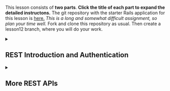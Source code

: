 This lesson consists of **two parts**.  **Click the title of each part to expand the detailed instructons.** The git repository with the starter Rails application for this lesson is [here.](https://github.com/Code-the-Dream-School/R7-rest)  _This is a long and somewhat difficult assignment, so plan your time well._ Fork and clone this repository as usual.  Then create a lesson12 branch, where you will do your work.

<details>
<summary>
  <h2>REST Introduction and Authentication</h2>
</summary>

The command we used to create this workspace was:

```
rails new rest-rails --api -T
```
You do NOT need to do the command to create the application, as you are instead using the starter repository above.  Note the –api parameter. This Rails application loads a subset of Rails. You can’t render views with it, but you can send and receive JSON documents, as we will see.

## Initial Setup

You will need some additional gems. Add the following to your Gemfile. These settings should be added so that it is associated with development, test, and production. We can use the bundle add command as follows

```
bin/bundle add devise
bin/bundle add email_validator
bin/bundle add strong_password
```

Devise is a gem that enables authentication, and is widely used for that purpose in Rails applications. Devise, as we are using it, requires configuration of the Rails session. This is usually on by default, but in API only configurations, Rails turns it off, so we have to turn it back on. Add the following two lines to the config/application.rb, just before the two end statements at the bottom of this file:  

```ruby
config.middleware.use ActionDispatch::Cookies
config.middleware.use ActionDispatch::Session::CookieStore
```

This stores the Rails session information in a cookie, a little piece of additional information that this then transmitted with each request from the browser. The cookie is HTTP only, so browser side JavaScript can’t get to it, and it is also encrypted.   

Next we set up Devise. Enter the following commands:

```
bin/rails g devise:install
bin/rails g devise User
bin/rails db:migrate
```

Update the app/models/user.rb file as follows:

```ruby
class User < ApplicationRecord
  validates :email, presence: true, uniqueness: true, email: true
  validates :password, password_strength: true

  devise :database_authenticatable, :registerable,
         :recoverable, :rememberable, :validatable
end
```

Then run the migration.

```
bin/rails db:migrate
```

This completes the initial setup.

## Creating Controllers

We need three controllers, one for user registration, one for session management, and one for testing logon. So, enter the following commands:

```
bin/rails g controller users/Registrations
bin/rails g controller users/Sessions
bin/rails g controller test
```

Edit app/controllers/users/registrations\_controller.rb, to match the following:

```ruby
class Users::RegistrationsController < Devise::RegistrationsController
  respond_to :json

  private

  def respond_with(resource, _opts = {})
    register_success && return if resource.persisted?

    register_failed resource
  end

  def register_success
    render json: { message: 'Signed up sucessfully.' }, status: :created
  end

  def register_failed resource
    render json: { message: resource.errors.full_messages }, status: :bad_request
  end
end
```

It is not really obvious what this controller does, but it overrides the Devise controller to handle JSON responses. The same is true of app/controllers/users/sessions\_controller.rb, which should be changed to match this:

```ruby
class Users::SessionsController < Devise::SessionsController
  respond_to :json

  def destroy 
    @logged_in_user = current_user
    super 
  end

  private

  def respond_with(resource, _opts = {})
    if !resource.id.nil?
      render json: { message: 'You are logged in.' }, status: :created
    else
      render json: { message: 'Authentication failed.'}, status: :unauthorized
    end
  end

  def respond_to_on_destroy
    log_out_success && return if @logged_in_user

    log_out_failure
  end

  def log_out_success
    render json: { message: "You are logged out." }, status: :ok
  end

  def log_out_failure
    render json: { message: "Hmm nothing happened."}, status: :unauthorized
  end
end
```

In general, REST operations other than registration and logon require authentication. So we need a method to verify that a user has been authenticated. We create that method in a new file you should create, app/controllers/concerns/authentication\_check.rb, as follows:

```ruby
module AuthenticationCheck
  extend ActiveSupport::Concern
  
  def is_user_logged_in
    if current_user.nil?
      render json: { message: "No user is authenticated." },
        status: :unauthorized
    end
  end
end
```

This is the standard way of creating a method that will be accessible to a variety of controllers. Now, edit app/controllers/test\_controller.rb to match the following. You will see that it calls the method is\_user\_logged\_in.

```ruby
class TestController < ApplicationController
  include AuthenticationCheck

  before_action :is_user_logged_in

  def show
    render json: { message: "If you see this, you're logged in!" },
      status: :ok
  end
end
```

This is just a test controller to verify that login works.

## Adding Routes

Now we need to configure routes for the controllers that have been created. config/routes.rb should be edited to match the following:

```ruby
Rails.application.routes.draw do
  devise_for :users,
             controllers: {
                 sessions: 'users/sessions',
                 registrations: 'users/registrations'
             }
  get '/test', to: 'test#show'
end
```

Also, add the following line to config/initializers/devise.rb, just before the last end statement:

```
config.navigational_formats = []
```

This is to tell Devise that it is running in an API only Rails configuration, so that it does not attempt to call functions that only work when there are views.

## Testing the REST Server with Postman

We are now ready to start the REST server. Typically the server would be called by a separate front end process, written in a framework such as React. We will create such a front end, just using Rails, HTTP, and JavaScript, in a future lesson. However, we can test without the front end using Postman.

Start the server as usual. Also, start Postman. On the Postman screen, in the upper left, there is a New button, click on that, and choose collection. Create a collection called rest-test. Once the collection is created, you can add requests to the collection. You move the mouse cursor over the collection and click on the three dots and then on Add request.

Create a request called test. This is a GET request, and the URL is http://localhost:3000/test . Once you have created the request in Postman, click on the Send button. You will see JSON returned in the body of the response that says, “No user is authenticated.” We haven’t registered or signed in, so the test API fails with a 401 return code.

Next create a request called register. This is a POST request. The URL is http://localhost:3000/users . You need to put JSON in the body of the request. Click on body, select raw, and then in the pulldown to the right select JSON. Then paste in the following JSON:

```
{
    "user": {
        "email": "test@example.com",
        "password": "12345678"
    }
}
```

You will see a message that the password is too weak. So, change the password in the JSON to be a7&43Wcxy6ij , and try the request again. You will now see that the user has been signed up successfully. When a user signs up, Devise automatically logs that user in. So, try the test request again. You will see the reponse that you are logged in. If you click on the cookies tab in the bottom window, you can see the cookies being used to authenticate the user.

Create another request called logon. This is a POST request for the URL http://localhost:3000/users/sign in. The JSON in the body of the request is:

```
{
    "user": {
        "email": "test@example.com",
        "password": "a7&43Wcxy6ij"
    }
}
```

Create another request called logoff. This is a DELETE request, and the URL is http://localhost:3000/users/sign\_out . There is no body to the request.

Then verify that you can use these Postman operations to logon and logoff, and that the test request returns an appropriate message in each case. You may also try logging on with bad credentials.

## Saving Your Work

Now would be a good time to add, commit, and push your lesson12 branch.  That will preserve the current working code while you start the next section.  You complete the next section before submitting your work.
  
</details>

<details>
<summary>
  <h2>More REST APIs</h2>
</summary>

In this part of the assignment, you continue to work on the lesson12 branch.  Of course, in a real production application, you do more than just authentication.  Accordingly, in this part of the lesson, you add support for REST requests that do CRUD operations.

## Models

First, create your models. WIthin the repository directory, you do the following commands:

```
bin/rails generate model Member first_name:string last_name:string user:references
bin/rails generate model Fact member:references fact_text:string likes:integer
```

We want to implement authorization as well as authentication. Each user will have their own set of member and fact records. Accordingly, there is a one-to-many relationship between users and members. We will implement authorization checks so that a user can only see their own records. There is also a one-to-many relationship between members and facts.

Next you edit the model files. The file app/models/member.rb should look like this:

```ruby
class Member < ApplicationRecord
  belongs_to :user
  validates :first_name, presence: true
  validates :last_name, presence: true
  validates :user_id, presence: true
  has_many :facts
end
```

And app/models/fact.rb should look like this:

```ruby
class Fact < ApplicationRecord
  validates :fact_text, presence: true
  validates :likes, presence: true
  validates :member_id, presence: true
  validates_associated :member
  belongs_to :member
end
```

Note that you have validations, just as in Rails UI applications with views. Next, you set up the development and test databases as follows:

```
bin/rails db:migrate
bin/rails db:migrate RAILS_ENV=test
```

## Controllers

Now, you set up your controllers. We are going to set them up with a route namespace, that includes a version number for the API. This is best practice, as your API may change over time.

```
bin/rails g controller api/v1/Members
bin/rails g controller api/v1/Facts
```

Next you set up your routes. You should add the following section to your config/routes.rb file:

```ruby
  namespace :api do
    namespace :v1 do
      resources :members do
        resources :facts
      end
    end
  end
```

These routes are similar to what you have used before, with the exception that you are using route namespaces to separate them out. The routes for facts are nested within the member routes, corresponding to the one-to-many association between members and facts.

## Adding Application Logic

Your application logic goes in your controllers. Because this is an API, there are no files corresponding to views. When a request comes in, the response will always render JSON, to send the responses in JSON format back to the caller. In other respects, the processing is much as in Rails UI applications. The HTTP status code returned will be, by default, 200, but there are other status codes that are appropriate sometimes. For example, 201 means resource created, and the 400 series codes imply a client side error. We will require authentication for access to these controller operations, so we need to include AuthenticationCheck and call is\_user\_logged\_in. This is an unfinished version of your app/controllers/api/v1/members\_controller.rb file:

```ruby
class Api::V1::MembersController < ApplicationController
  include AuthenticationCheck

  before_action :is_user_logged_in
  before_action :set_member, only: [:show, :update, :destroy]

  # GET /members
  def index
    @members = Member.where(user_id: current_user.id)
    render json: {members: @members}
  end

  # GET /members/:id
  def show
    if check_access
      # your code goes here
    end
  end

  # POST /members
  def create
    @member = Member.new(member_params)
    @member.user_id = current_user.id
    if @member.save
      render json: @member, status: 201
    else
      render json: { error:
        "Unable to create member: #{@member.errors.full_messages.to_sentence}"},
        status: 400
    end
  end

  # PUT /members/:id
  def update
    if check_access
      # your code goes here
    end
  end

  # DELETE /members/:id
  def destroy
    if check_access
      @member.destroy
      render json: { message: 'Member record successfully deleted.'}, status: 200
    end
  end

  private

  def member_params
    params.require(:member).permit(:first_name, :last_name)
  end

  def set_member
    @member = Member.find(params[:id])
  end

  def check_access
    if (@member.user_id != current_user.id) 
      render json: { message: "The current user is not authorized for that data."}, status: :unauthorized
      return false
    end
    true
  end
end
```

You will have to complete the update and show methods yourself.. Include error handling! For the app/controllers/api/v1/facts\_controller.rb file, you can use the following outline, but most of the methods you will have to complete yourself.

```ruby
class Api::V1::FactsController < ApplicationController
  include AuthenticationCheck

  before_action :is_user_logged_in
  before_action :set_fact, only: [:show, :update, :destroy]
  before_action :check_access

  # GET /members/:member_id/facts
  def index
    @member = Member.find(params[:member_id])
    render json: @member.facts # note that because the facts route is nested inside members
                             # we return only the facts belonging to that member
  end

  # GET /members/:member_id/facts/:id
  def show
    # your code goes here
  end

  # POST /members/:member_id/facts
  def create
     @member = Member.find(params[:member_id])
    @fact = @member.facts.new(fact_params)
    if @fact.save
      render json: @fact, status: 201
    else
      render json: { error: 
"The fact entry could not be created. #{@fact.errors.full_messages.to_sentence}"},
      status: 400
    end
  end

  # PUT /members/:member_id/facts/:id
  def update
    # your code goes here
  end

  # DELETE /members/:member_id/facts/:id
  def destroy
    # your code goes here
  end

  private

  def fact_params
    params.require(:fact).permit(:fact_text, :likes)
  end

  def set_fact
    @fact = Fact.find_by(id: params[:id], member_id: params[:member_id])
  end
  
  def check_access 
    @member = Member.find(params[:member_id])
    if @member.user_id != current_user.id
      render json: { message: "The current user is not authorized for that data."}, status: :unauthorized
    end
  end
end
```

## Exception Handling

The client application may send some bad JSON, or specify the id of a user or fact that does not exist. You need to catch those errors and return an appropriate error message and HTTP result code to the calling client application. This is done by creating an exception handler module, which is app/controllers/concerns/exception\_handler.rb:

```ruby
# app/controllers/concerns/exception_handler.rb
module ExceptionHandler
  # provides the more graceful `included` method
  extend ActiveSupport::Concern

  included do
    rescue_from ActiveRecord::RecordNotFound do |e|
      render json: { error: e.message }, status: :not_found
    end

    rescue_from ActiveRecord::RecordInvalid do |e|
      render json: { error: e.message }, status: :unprocessable_entity
    end

    rescue_from ActionController::ParameterMissing do |e|
      render json: { error: e.message }, status: :unprocessable_entity
    end
  end
end
```

Then add this line to app/controllers/application\_controller.rb, just before the end statement:

```ruby
  include ExceptionHandler
```

## Testing Your Code Using Postman

Postman will send JSON to the URL you specify, and will also report back the JSON it receives. You can send the following commands, to see what happens. First, start the server using 

```
bin/rails s 
```

Then create Postman requests for each of the operations on members and facts. These would include a GET for all members, a GET for a particular member, a POST to create a member, a PUT to update a member, and a DELETE for a member. You will have to use the ID of the member in the URL for operations on a particular member. Then do the same for all CRUD operations on facts. For example, suppose you have a member with ID 2\. Then you could retrieve all the facts for that member from the following URL:

```
http://localhost:3000/api/v1/members/2/facts
```

Once you have created all these requests, try them out. Of course, you must be logged in to perform these operations.

## More on Security

We are using HttpOnly cookies as the store for the authentication token. This approach reduces the risks associated with cross site scripting attacks. However, it introduces a new security vulnerability, called cross site request forgery (CSRF). CSRF attacks work as follows. The user logs in to our application, and then while still logged in, they access another application that includes a hostile script. That script posts a request to our application, and because the cookies reside in the browser, the user’s logon credentials accompany the post from the hostile script. In this way, the hostile script can change user data in our application.

To prevent this attack, we need another security token. This is stored in a cookie too, but one that is accessible from JavaScript. It is inaccessible to hostile scripts that reside outside the application, however. We then set the X-CSRF-Token security header, and enable forgery protection in Rails.

Add the following line to app/controllers/users/registrations\_controller.rb, right after the responds\_to line:

```ruby
  skip_forgery_protection only: [:create]
```

The same line must be added to app/controllers/users/sessions\_controller.rb, at the same place. Then, add these lines to each of these files:

```ruby
      cookies["CSRF-TOKEN"] = form_authenticity_token
      response.set_header('X-CSRF-Token', form_authenticity_token)
```

They go right above the “signed up successfully” in the registrations controller, and the “you are logged in” in the sessions controller. It is not really necessary to set the header to make this work, but it is convenient when we add swagger enablement in the next session.

At the top of the app/controllers/application\_controller.rb file, you will see this line:

```ruby
class ApplicationController < ActionController::API
```

One side effect is that forgery protection is disabled in Rails. So the line should be changed to read:

```ruby
class ApplicationController < ActionController::Base
```

Once these changes are in place, you can restart the server and retest using Postman. You will now find that some requests don’t work, in particular any POST, PUT, or DELETE requests, except for the two that handle registration and logon.

To get these other requests working again, you need a way to capture the CSRF token. First, in Postman, click on the New at the top of the window and select Environment. Give your new environment some name. This is where the token will be stored. When you finish, the name of the environment you created should be in the upper right of the window. Then edit the registration request, and click on the tests tab. Add the following line:

```
pm.environment.set("CSRF",pm.cookies.get('CSRF-TOKEN'))
```

Make the same change to the logon request. The “test”, which is really request post processing, captures the token from the cookie when logon or registration occurs and stores it in the Postman environment. Then, for each of your Postman POST, PUT, and DELETE requests (except registration and logon) you need to change the headers to add:

```
X-CSRF-Token {{CSRF}}
```

This sets the required header from the environment variable. Do the logon request, and then try the other POST, PUT, and DELETE requests. They should now work.

## Submitting Your Work

Once you get this far, stop the server, commit your changes, push them to github, and open a pull request. It’s time to submit your homework for this week.
  
</details>

